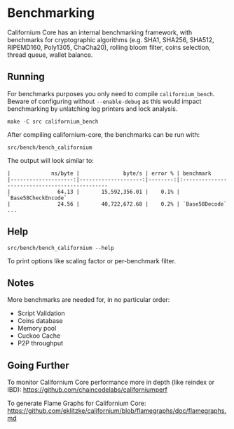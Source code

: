 Benchmarking
============

Californium Core has an internal benchmarking framework, with benchmarks
for cryptographic algorithms (e.g. SHA1, SHA256, SHA512, RIPEMD160, Poly1305, ChaCha20), rolling bloom filter, coins selection,
thread queue, wallet balance.

Running
---------------------

For benchmarks purposes you only need to compile `californium_bench`. Beware of configuring without `--enable-debug` as this would impact
benchmarking by unlatching log printers and lock analysis.

    make -C src californium_bench

After compiling californium-core, the benchmarks can be run with:

    src/bench/bench_californium

The output will look similar to:
```
|             ns/byte |              byte/s | error % | benchmark
|--------------------:|--------------------:|--------:|:----------------------------------------------
|               64.13 |       15,592,356.01 |    0.1% | `Base58CheckEncode`
|               24.56 |       40,722,672.68 |    0.2% | `Base58Decode`
...
```

Help
---------------------

    src/bench/bench_californium --help

To print options like scaling factor or per-benchmark filter.

Notes
---------------------
More benchmarks are needed for, in no particular order:
- Script Validation
- Coins database
- Memory pool
- Cuckoo Cache
- P2P throughput

Going Further
--------------------

To monitor Californium Core performance more in depth (like reindex or IBD): https://github.com/chaincodelabs/californiumperf

To generate Flame Graphs for Californium Core: https://github.com/eklitzke/californium/blob/flamegraphs/doc/flamegraphs.md
